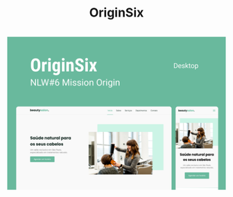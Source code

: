 <h1
  font-weight="bold"
  align="center"
>
  OriginSix
</h1>

<h1
  align="center"
>
  <img
    width="780px"
    src="./screensReadme/Capa.png"
  />
</h1>

